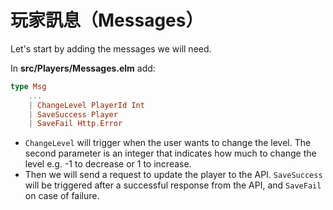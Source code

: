 # 玩家訊息（Messages）

Let's start by adding the messages we will need.

In __src/Players/Messages.elm__ add:

```elm
type Msg
    ...
    | ChangeLevel PlayerId Int
    | SaveSuccess Player
    | SaveFail Http.Error
```

- `ChangeLevel` will trigger when the user wants to change the level. The second parameter is an integer that indicates how much to change the level e.g. -1 to decrease or 1 to increase.
- Then we will send a request to update the player to the API. `SaveSuccess` will be triggered after a successful response from the API, and `SaveFail` on case of failure.
